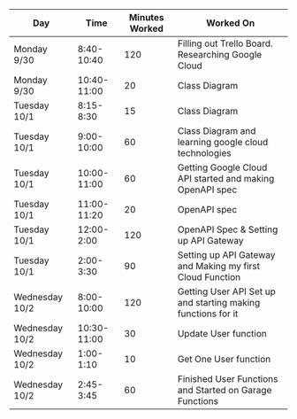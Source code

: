 

| Day            | Time        | Minutes Worked | Worked On                                                    |
| -------------- | ----------- | -------------- | ------------------------------------------------------------ |
| Monday 9/30    | 8:40-10:40  | 120            | Filling out Trello Board. Researching Google Cloud           |
| Monday 9/30    | 10:40-11:00 | 20             | Class Diagram                                                |
| Tuesday 10/1   | 8:15-8:30   | 15             | Class Diagram                                                |
| Tuesday 10/1   | 9:00-10:00  | 60             | Class Diagram and learning google cloud technologies         |
| Tuesday 10/1   | 10:00-11:00 | 60             | Getting Google Cloud API started and making OpenAPI spec     |
| Tuesday 10/1   | 11:00-11:20 | 20             | OpenAPI spec                                                 |
| Tuesday 10/1   | 12:00-2:00  | 120            | OpenAPI Spec & Setting up API Gateway                        |
| Tuesday 10/1   | 2:00-3:30   | 90             | Setting up API Gateway and Making my first Cloud Function    |
| Wednesday 10/2 | 8:00-10:00  | 120            | Getting User API Set up and starting making functions for it |
| Wednesday 10/2 | 10:30-11:00 | 30             | Update User function                                         |
| Wednesday 10/2 | 1:00-1:10   | 10             | Get One User function                                        |
| Wednesday 10/2 | 2:45-3:45   | 60             | Finished User Functions and Started on Garage Functions      |
